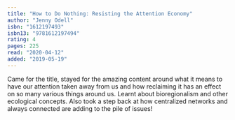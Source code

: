 ```yaml
---
title: "How to Do Nothing: Resisting the Attention Economy"
author: "Jenny Odell"
isbn: "1612197493"
isbn13: "9781612197494"
rating: 4
pages: 225
read: "2020-04-12"
added: "2019-05-19"
---
```

Came for the title, stayed for the amazing content around what it means to have our attention taken away from us and how reclaiming it has an effect on so many various things around us. Learnt about bioregionalism and other ecological concepts. Also took a step back at how centralized networks and always connected are adding to the pile of issues!
